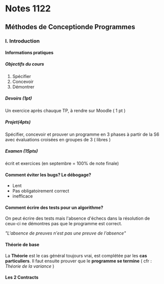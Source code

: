 # Notes 1122
## Méthodes de Conceptionde Programmes
### I. Introduction 
#### Informations  pratiques
##### Objectifs du cours
1. Spécifier
2. Concevoir
3. Démontrer

##### Devoirs (1pt)
Un exercice après chauque TP, à rendre sur Moodle ( 1 pt )

##### Projet(4pts)
Spécifier, concevoir et prouver un programme
en 3 phases à partir de la S6
avec évaluations croisées en groupes de 3 ( libres )

##### Examen (15pts)
écrit et exercices
(en septembre = 100% de note finale)

#### Comment éviter les bugs? Le débogage?

- Lent 
- Pas obligatoirement correct
- inefficace


#### Comment écrire des tests pour un algorithme?

On peut écrire des tests mais l'absence d'échecs dans la résolution de ceux-ci ne démontres pas que le programme est correct.

*"L'absence de preuves n'est pas une preuve de l'absence"*

#### Théorie de base
La **Théorie** est le cas général toujours vrai, est complétée par les **cas particuliers**. Il faut ensuite prouver que le **programme se termine** ( cfr : *Théorie de la variance* ) 

#### Les 2 Contracts 
